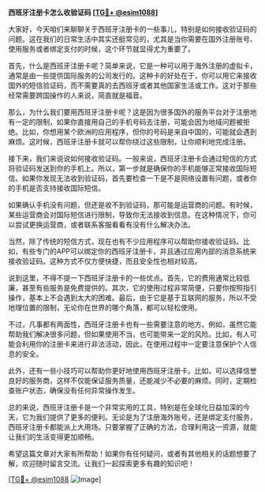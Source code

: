 **西班牙注册卡怎么收验证码 [[TG💪+ @esim1088](https://t.me/s/esim1088)]**

大家好，今天咱们来聊聊关于西班牙注册卡的一些事儿，特别是如何接收验证码的问题。这在我们的日常生活中其实还挺常见的，尤其是当你需要在国外注册账号、使用服务或者绑定支付的时候，这个环节就显得尤为重要了。

首先，什么是西班牙注册卡呢？简单来说，它是一种可以用于海外注册的虚拟卡，通常是由一些提供国际服务的公司发行的。这种卡的好处在于，你可以用它来接收国外的短信验证码，而不需要真的去西班牙或者其他国家生活或工作。这对于那些经常需要跨国操作的人来说，简直就是福音。

那么，为什么我们要用西班牙注册卡呢？这是因为很多国外的服务平台对于注册地有一定的限制，如果你直接用自己的手机号码去注册，可能会因为地域问题被拒绝。比如，你想用某个欧洲的应用程序，但你的号码是来自中国的，可能就会遇到麻烦。这时候，西班牙注册卡就可以帮你绕过这些限制，让你顺利地完成注册。

接下来，我们来说说如何接收验证码。一般来说，西班牙注册卡会通过短信的方式将验证码发送到你的手机上。所以，第一步就是确保你的手机能够正常接收国际短信。如果你发现无法收到验证码，首先要检查一下是不是网络设置有问题，或者你的手机是否支持接收国际短信。

如果确认手机没有问题，但还是收不到验证码，那可能是运营商的问题。有时候，某些运营商会对国际短信进行限制，导致你无法接收到信息。在这种情况下，你可以尝试更换运营商，或者联系客服看看有没有什么解决办法。

当然，除了传统的短信方式，现在也有不少应用程序可以帮助你接收验证码。比如，有些专门的APP可以绑定你的西班牙注册卡，并且通过应用内部的消息系统来接收验证码。这种方式不仅方便快捷，而且安全性也相对较高。

说到这里，不得不提一下西班牙注册卡的一些优点。首先，它的费用通常比较低廉，甚至有些服务是免费提供的。其次，它的使用过程非常简便，只要你按照指引操作，基本上不会遇到太大的困难。最后，由于它是基于互联网的服务，所以不受地理位置的限制，无论你在世界的哪个角落，都可以轻松使用。

不过，凡事都有两面性，西班牙注册卡也有一些需要注意的地方。例如，虽然它能帮助我们解决很多问题，但如果使用不当，也可能带来一定的风险。比如，有人可能会利用你的注册卡来进行非法活动，因此，在使用过程中一定要注意保护个人信息的安全。

此外，还有一些小技巧可以帮助你更好地使用西班牙注册卡。比如，可以选择信誉良好的服务商，这样不仅能保证服务质量，还能减少不必要的麻烦。同时，定期检查账户状态，确保没有任何异常操作发生。

总的来说，西班牙注册卡是一个非常实用的工具，特别是在全球化日益加深的今天，它为我们提供了更多的便利。无论是为了注册海外账号，还是绑定支付服务，西班牙注册卡都能派上大用场。只要掌握了正确的方法，合理利用这一资源，就能让我们的生活变得更加顺畅。

希望这篇文章对大家有所帮助！如果你有任何疑问，或者有其他相关的话题想要了解，欢迎随时留言交流。让我们一起探索更多有趣的知识吧！

[[TG💪+ @esim1088](https://t.me/s/esim1088) ![Image](https://i.postimg.cc/4NQfJmqS/Snipaste-2025-05-13-00-14-12.png)]